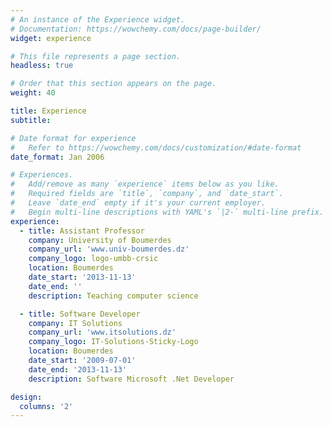 ```yaml
---
# An instance of the Experience widget.
# Documentation: https://wowchemy.com/docs/page-builder/
widget: experience

# This file represents a page section.
headless: true

# Order that this section appears on the page.
weight: 40

title: Experience
subtitle:

# Date format for experience
#   Refer to https://wowchemy.com/docs/customization/#date-format
date_format: Jan 2006

# Experiences.
#   Add/remove as many `experience` items below as you like.
#   Required fields are `title`, `company`, and `date_start`.
#   Leave `date_end` empty if it's your current employer.
#   Begin multi-line descriptions with YAML's `|2-` multi-line prefix.
experience:
  - title: Assistant Professor
    company: University of Boumerdes
    company_url: 'www.univ-boumerdes.dz'
    company_logo: logo-umbb-crsic
    location: Boumerdes
    date_start: '2013-11-13'
    date_end: ''
	description: Teaching computer science

  - title: Software Developer
    company: IT Solutions
    company_url: 'www.itsolutions.dz'
    company_logo: IT-Solutions-Sticky-Logo
    location: Boumerdes
    date_start: '2009-07-01'
    date_end: '2013-11-13'
    description: Software Microsoft .Net Developer 

design:
  columns: '2'
---
```

